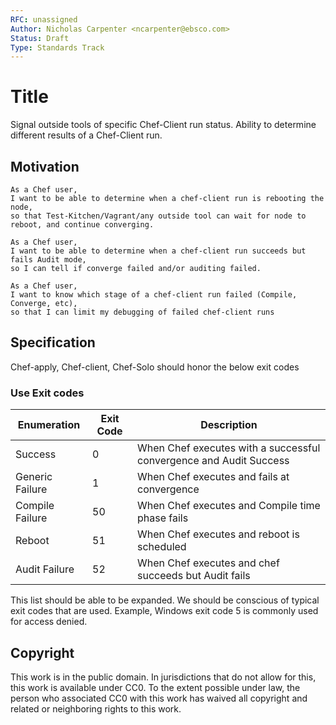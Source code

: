 ```yaml
---
RFC: unassigned
Author: Nicholas Carpenter <ncarpenter@ebsco.com>
Status: Draft
Type: Standards Track
---
```


# Title

Signal outside tools of specific Chef-Client run status.  Ability to determine different results of a Chef-Client run.

## Motivation

    As a Chef user,
    I want to be able to determine when a chef-client run is rebooting the node,
    so that Test-Kitchen/Vagrant/any outside tool can wait for node to reboot, and continue converging.
    
    As a Chef user,
    I want to be able to determine when a chef-client run succeeds but fails Audit mode,
    so I can tell if converge failed and/or auditing failed.
    
    As a Chef user,
    I want to know which stage of a chef-client run failed (Compile, Converge, etc),
    so that I can limit my debugging of failed chef-client runs

## Specification

Chef-apply, Chef-client, Chef-Solo should honor the below exit codes
### Use Exit codes
Enumeration      | Exit Code    |Description
-------------    | -------------| -----
Success          | 0            | When Chef executes with a successful convergence and Audit Success
Generic Failure  | 1            | When Chef executes and fails at convergence
Compile Failure  | 50           | When Chef executes and Compile time phase fails
Reboot           | 51           | When Chef executes and reboot is scheduled
Audit Failure    | 52           | When Chef executes and chef succeeds but Audit fails

This list should be able to be expanded.  We should be conscious of typical exit codes that are used.  Example, Windows exit code 5 is commonly used for access denied.

## Copyright

This work is in the public domain. In jurisdictions that do not allow for this,
this work is available under CC0. To the extent possible under law, the person
who associated CC0 with this work has waived all copyright and related or
neighboring rights to this work.
